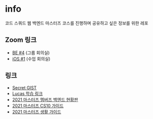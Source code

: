 # info

코드 스쿼드 웹 백엔드 마스터즈 코스를 진행하며 공유하고 싶은 정보를 위한 레포

## Zoom 링크

- [BE #4](https://zoom.us/j/7469740699?pwd=bWR6OVBVRmdLWUdJVFVGMXIzOGsvZz09) (그룹 회의실)
- [iOS #1](https://zoom.us/j/6239506083?pwd=YjZ4OUQxclhRWmZwdGZQdDdWamFWQT09) (수업 회의실)

## 링크

- [Secret GIST](https://gist.github.com/)
- [Lucas 학습 링크](https://lucas.codesquad.kr/)
- [2021 마스터즈 멤버즈 백엔드 현황판](https://docs.google.com/spreadsheets/d/1bV4nfmXJZX2wn8gZaeHanjxcqV2ipaqp01sLvixse94/edit#gid=0)
- [2021 마스터즈 CS10 가이드](https://docs.google.com/presentation/d/1qMxZjLbN_XA9vbKP4ANPDb71nq6cUU63-ikNXi_o2OY/edit)
- [2021 마스터즈 생활 가이드](https://docs.google.com/presentation/d/10aL6500Fm9mCE5uxUIp3kKk3KvSNQyFT0m_IZtpYWEA/edit)

